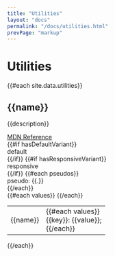 ```yaml
---
title: "Utilities"
layout: "docs"
permalink: "/docs/utilities.html"
prevPage: "markup"
---
```


# Utilities

<div class="">
    {{#each site.data.utilities}}
    <div class="mb-16">
        <a name="{{name}}" class=""></a>
        <h2 class="mb-3">{{name}}</h2>
        <div class="mb-2">{{description}}</div>
        <div class="mb-4 flex items-center gap-2">
            <a href="{{url}}" target="_blank" class="flex items-center gap-1 no-underline hover:underline text-neutral-700 cursor-pointer">
                <div class="flex items-center text-base">
                    <svg width="1em" height="1em"><use xlink:href="/sprite.svg#external-link"></use></svg>
                </div>
                <div class="text-sm">MDN Reference</div>
            </a>
        </div>
        <div class="mb-4 flex gap-2 flex-wrap">
            {{#if hasDefaultVariant}}
            <div class="py-1 px-2 bg-gray-900 text-white text-xs rounded-lg">
                <span class="font-bold">default</span>
            </div>
            {{/if}}
            {{#if hasResponsiveVariant}}
            <div class="py-1 px-2 bg-gray-700 text-white text-xs rounded-lg">
                <span class="font-bold">responsive</span>
            </div>
            {{/if}}
            {{#each pseudos}}
            <div class="py-1 px-2 bg-gray-200 text-xs rounded-lg">
                <span>pseudo: <span class="font-bold">{{.}}</span></span>
            </div>
            {{/each}}
        </div>
        <div class="max-h-96 overflow-auto text-gray-500">
            <table class="w-full mt-0 mb-0">
                {{#each values}}
                <tr class="border border-gray-200 text-xs">
                    <td class="p-4 font-mono bg-gray-100 text-blue-600">
                        <span>{{name}}</span>
                    </td>
                    <td class="p-4 font-mono text-gray-800">
                        {{#each values}}
                        <div class="mb-1">
                            <span class="text-indigo-700">{{key}}</span>: {{value}};
                        </div>
                        {{/each}}
                    </td>
                </tr>
                {{/each}}
            </table>
        </div>
    </div>
    {{/each}}
</div>
